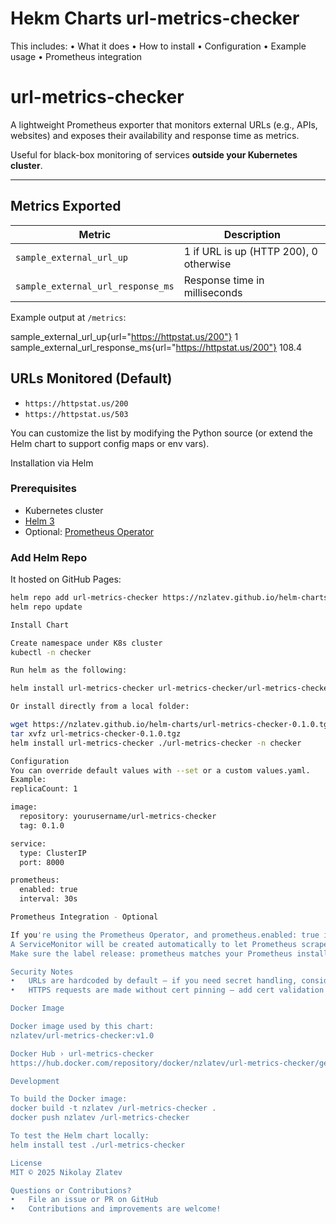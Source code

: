 # Hekm Charts url-metrics-checker

This includes:
•	What it does
•	How to install
•	Configuration
•	Example usage
•	Prometheus integration

# url-metrics-checker

A lightweight Prometheus exporter that monitors external URLs (e.g., APIs, websites) and exposes their availability and response time as metrics.

Useful for black-box monitoring of services **outside your Kubernetes cluster**.

---

## Metrics Exported

| Metric                              | Description                                      |
|-------------------------------------|--------------------------------------------------|
| `sample_external_url_up`            | 1 if URL is up (HTTP 200), 0 otherwise           |
| `sample_external_url_response_ms`   | Response time in milliseconds                    |

Example output at `/metrics`:

sample_external_url_up{url="https://httpstat.us/200"} 1
sample_external_url_response_ms{url="https://httpstat.us/200"} 108.4

## URLs Monitored (Default)

- `https://httpstat.us/200`
- `https://httpstat.us/503`

You can customize the list by modifying the Python source (or extend the Helm chart to support config maps or env vars).

Installation via Helm

### Prerequisites

- Kubernetes cluster
- [Helm 3](https://helm.sh/docs/intro/install/)
- Optional: [Prometheus Operator](https://github.com/prometheus-operator/prometheus-operator)

### Add Helm Repo

It hosted on GitHub Pages:

```bash
helm repo add url-metrics-checker https://nzlatev.github.io/helm-charts
helm repo update

Install Chart

Create namespace under K8s cluster
kubectl -n checker

Run helm as the following:

helm install url-metrics-checker url-metrics-checker/url-metrics-checker -n checker

Or install directly from a local folder:

wget https://nzlatev.github.io/helm-charts/url-metrics-checker-0.1.0.tgz
tar xvfz url-metrics-checker-0.1.0.tgz
helm install url-metrics-checker ./url-metrics-checker -n checker

Configuration
You can override default values with --set or a custom values.yaml.
Example:
replicaCount: 1

image:
  repository: yourusername/url-metrics-checker
  tag: 0.1.0

service:
  type: ClusterIP
  port: 8000

prometheus:
  enabled: true
  interval: 30s

Prometheus Integration - Optional

If you're using the Prometheus Operator, and prometheus.enabled: true in values:
A ServiceMonitor will be created automatically to let Prometheus scrape the /metrics endpoint.
Make sure the label release: prometheus matches your Prometheus install.

Security Notes
•	URLs are hardcoded by default — if you need secret handling, consider integrating with ConfigMaps or sealed secrets.
•	HTTPS requests are made without cert pinning — add cert validation if monitoring sensitive endpoints.

Docker Image

Docker image used by this chart:
nzlatev/url-metrics-checker:v1.0

Docker Hub › url-metrics-checker
https://hub.docker.com/repository/docker/nzlatev/url-metrics-checker/general

Development

To build the Docker image:
docker build -t nzlatev /url-metrics-checker .
docker push nzlatev /url-metrics-checker

To test the Helm chart locally:
helm install test ./url-metrics-checker

License
MIT © 2025 Nikolay Zlatev

Questions or Contributions?
•	File an issue or PR on GitHub
•	Contributions and improvements are welcome!


